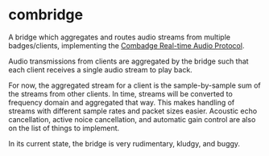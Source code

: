 # combridge

A bridge which aggregates and routes audio streams from multiple badges/clients, implementing the [Combadge Real-time Audio Protocol](/software/combadge).

Audio transmissions from clients are aggregated by the bridge such that each client receives a single audio stream to play back.

For now, the aggregated stream for a client is the sample-by-sample sum of the streams from other clients.
In time, streams will be converted to frequency domain and aggregated that way. This makes handling of streams with different sample rates and packet sizes easier.
Acoustic echo cancellation, active noice cancellation, and automatic gain control are also on the list of things to implement.

In its current state, the bridge is very rudimentary, kludgy, and buggy.
